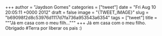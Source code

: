 
+++
author = "Jaydson Gomes"
categories = ["tweet"]
date = "Fri Aug 10 20:05:11 +0000 2012"
draft = false
image = "{TWEET_IMAGE}"
slug = "b69098f2d8c53976d1117d7fa736a953543a6354"
tags = ["tweet"]
title = """Já em casa com o meu filh..."""
+++
Já em casa com o meu filho. Obrigado #Terra por liberar os pais :)
